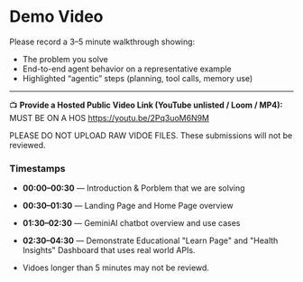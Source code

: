 # Demo Video

Please record a 3–5 minute walkthrough showing:

- The problem you solve  
- End-to-end agent behavior on a representative example  
- Highlighted “agentic” steps (planning, tool calls, memory use)

---

📺 **Provide a Hosted Public Video Link (YouTube unlisted / Loom / MP4):**  MUST BE ON A HOS
https://youtu.be/2Pq3uoM6N9M

PLEASE DO NOT UPLOAD RAW VIDOE FILES. These submissions will not be reviewed.

### Timestamps

- **00:00–00:30** — Introduction & Porblem that we are solving 
- **00:30–01:30** — Landing Page and Home Page overview
- **01:30–02:30** — GeminiAI chatbot overview and use cases  
- **02:30–04:30** — Demonstrate Educational "Learn Page" and "Health Insights" Dashboard that uses real world APIs. 


- Vidoes longer than 5 minutes may not be reviewd. 

